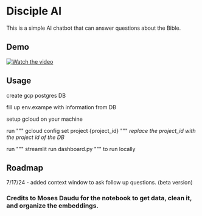 # Disciple AI

This is a simple AI chatbot that can answer questions about the Bible. 

## Demo
[![Watch the video](https://img.youtube.com/vi/nqfXXQzM2Yw/0.jpg)](https://www.youtube.com/watch?v=nqfXXQzM2Yw)


## Usage

create gcp postgres DB 

fill up env.exampe with information from DB

setup gcloud on your machine

run """ gcloud config set project {project_id} """ *replace the project_id with the project id of the DB*

run """ streamlit run dashboard.py """ to run locally 


## Roadmap

7/17/24 - added context window to ask follow up questions. (beta version)

### Credits to Moses Daudu for the notebook to get data, clean it, and organize the embeddings. 